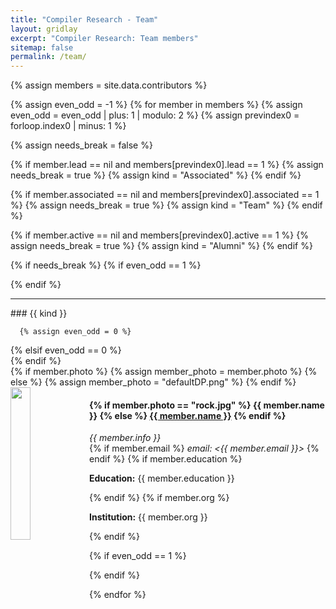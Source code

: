 ```yaml
---
title: "Compiler Research - Team"
layout: gridlay
excerpt: "Compiler Research: Team members"
sitemap: false
permalink: /team/
---
```


<div class="clearfix">

{% assign members = site.data.contributors %}


{% assign even_odd = -1 %}
{% for member in members %}
{% assign even_odd = even_odd | plus: 1 | modulo: 2 %}
{% assign previndex0 = forloop.index0 | minus: 1 %}

  {% assign needs_break = false %}

  {% if member.lead == nil and members[previndex0].lead == 1 %}
    {% assign needs_break = true %}
    {% assign kind = "Associated" %}
  {% endif %}

  {% if member.associated == nil and members[previndex0].associated == 1 %}
    {% assign needs_break = true %}
    {% assign kind = "Team" %}
  {% endif %}

  {% if member.active == nil and members[previndex0].active == 1 %}
    {% assign needs_break = true %}
    {% assign kind = "Alumni" %}
  {% endif %}

  {% if needs_break %}
    {% if even_odd == 1 %}
</div>
    {% endif %}

<hr />
### {{ kind }}

      {% assign even_odd = 0 %}
<div class="row">
  {% elsif even_odd == 0 %}
<div class="row">
  {% endif %}

<div class="col-sm-6 clearfix">
{% if member.photo %}
  {% assign member_photo = member.photo %}
{% else %}
  {% assign member_photo = "defaultDP.png" %}
{% endif %}
  <img src="{{ site.url }}{{ site.baseurl }}/images/team/{{ member_photo }}" class="img-responsive" width="25%" style="float: left" />
  <h4>
  {% if member.photo == "rock.jpg" %}
  {{ member.name }}
  {% else %}
  <a href="{{ site.url }}{{ site.baseurl }}/team/{{ member.name | remove: " " }}">{{ member.name }}</a>
  {% endif %}
  </h4>
  <i>{{ member.info }}</i><br>
{% if member.email %}
  <i>email: <{{ member.email }}></i>
{% endif %}
{% if member.education %}
<p> <strong>Education:</strong> {{ member.education }} </p>
{% endif %}
{% if member.org %}
<p> <strong>Institution:</strong> {{ member.org }} </p>
{% endif %}
</div>

{% if even_odd == 1 %}
</div>

{% endif %}

{% endfor %}
</div>

